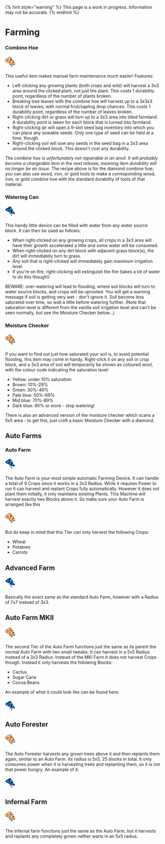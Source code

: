 {% hint style="warning" %}
This page is a work in progress. Information may not be accurate.
{% endhint %}

# Farming
### Combine Hoe
#### ![recipe-combine-hoe](../../../.gitbook/assets/WIP.png)
This useful item makes manual farm maintenance much easier!  Features:

* Left-clicking any growing plants (both crops and wild) will harvest a 3x3 area around the clicked plant, not just the plant.  This costs 1 durability point, regardless of the number of plants broken.
* Breaking tree leaves with the combine hoe will harvest up to a 3x3x3 block of leaves, with normal fruit/sapling drop chances. This costs 1 durability point, regardless of the number of leaves broken.
* Right-clicking dirt or grass will turn up to a 3x3 area into tilled farmland.  A durability point is taken for each block that is turned into farmland.
* Right-clicking air will open a 9-slot seed bag inventory into which you can place any sowable seeds.  Only one type of seed can be held at a time, though.
* Right-clicking soil will sow any seeds in the seed bag in a 3x3 area around the clicked block.  This doesn't cost any durability.

<em>The combine hoe is unfortunately not repairable in an anvil.  It will probably become a chargeable item in the next release, meaning item durability will no longer be an issue.</em>
The recipe above is for the diamond combine hoe; you can also use wood, iron, or gold tools to make a corresponding wood, iron, or gold combine hoe with the standard durability of tools of that material.

### Watering Can
#### ![recipe-watering-can](../../../.gitbook/assets/WIP2.png)
This handy little device can be filled with water from any water source block.  It can then be used as follows:

* When right-clicked on any growing crops, all crops in a 3x3 area will have their growth accelerated a little and some water will be consumed.
* When right-clicked on any dirt block with adjacent grass block(s), the dirt will immediately turn to grass.
* Any soil that is right-clicked will immediately gain maximum irrigation level.
* If you're on fire, right-clicking will extinguish the fire (takes a lot of water to do this though!)

BEWARE: over-watering will lead to flooding, where soil blocks will turn to water source blocks, and crops will be uprooted.  You will get a warning message if soil is getting very wet - don't ignore it.  Soil become less saturated over time, so wait a little before watering further.  (Note that saturation level is different from the vanilla soil irrigation level and can't be seen normally, but see the Moisture Checker below...)

### Moisture Checker
#### ![recipe-moisture-checker](../../../.gitbook/assets/WIP.png)
If you want to find out just how saturated your soil is, to avoid potential flooding, this item may come in handy.  Right-click it on any soil or crop block, and a 3x3 area of soil will temporarily be shown as coloured wool, with the colour code indicating the saturation level:

* Yellow: under 10% saturation
* Brown: 10%-29%
* Green: 30%-49%
* Pale blue: 50%-69%
* Mid blue: 70%-89%
* Dark blue: 90% or more - stop watering!

There is also an advanced version of the moisture checker which scans a 5x5 area - to get this, just craft a basic Moisture Checker with a diamond.

## Auto Farms
### Auto Farm
#### ![recipe-AutoFarm](../../../.gitbook/assets/WIP2.png)
The Auto Farm is your most simple automatic Farming Device.
It can handle a total of 9 Crops since it works in a 3x3 Radius.
While it requires Power to run it can harvest and replant Crops fully automatically.
However it does not plant them initially, it only maintains existing Plants.
This Machine will harvest exactly two Blocks above it. So make sure your Auto Farm is arranged like this

#### ![farm](../../../.gitbook/assets/WIP.png)

But do keep in mind that this Tier can only harvest the following Crops:

* Wheat
* Potatoes
* Carrots

## Advanced Farm
#### ![recipe-AdvancedFarm](../../../.gitbook/assets/WIP2.png)
Basically the exact same as the standard Auto Farm, however with a Radius of 7x7 instead of 3x3.

## Auto Farm MKII
#### ![recipe-AutoFarm2](../../../.gitbook/assets/WIP.png)
The second Tier of the Auto Farm functions just the same as its parent the normal Auto Farm with two small tweaks:
It can  harvest in a 5x5 Radius instead of a 3x3 Radius.
Instead of the MKI Farm it does not harvest Crops though. Instead it only harvests the following Blocks:

* Cactus
* Sugar Cane
* Cocoa Beans

An example of what it could look like can be found here:
#### ![farm_mk2](../../../.gitbook/assets/WIP2.png)

## Auto Forester
#### ![forester-recipe](../../../.gitbook/assets/WIP.png)
The Auto Forester harvests any grown trees above it and then replants them again, similar to an Auto Farm. Its radius is 5x5, 25 blocks in total. It only consumes power when it is harvesting trees and replanting them, so it is not that power hungry.
An example of it:

#### ![forester-example](../../../.gitbook/assets/WIP2.png)

## Infernal Farm
#### ![infernalfarm](../../../.gitbook/assets/WIP.png)
The infernal farm functions just the same as the Auto Farm, but it harvests and replants any completely grown nether warts in an 5x5 radius.
